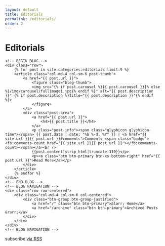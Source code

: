 ```yaml
---
layout: default
title: Editorials
permalink: /editorials/
order: 2
---
```


<div class="home">

  <h1 class="page-heading">Editorials</h1>

    <!-- BEGIN BLOG -->
    <div class="row">
        {% for post in site.categories.editorials limit:9 %}
        <article class="col-md-4 col-sm-6 post-thumb">
            <a href="{{ post.url }}">
                <figure class="blog-thumb">
                <img src="{% if post.carousel %}{{ post.carousel }}{% else %}/img/carousel/fullimage1.jpg{% endif %}" alt="{{ post.description }}" {% if post.description %}title="{{ post.description }}"{% endif %}>
                </figure>
            </a>
            <div class="post-area">
                <a href="{{ post.url }}">
                    <h4>{{ post.title }}</h4>
                </a>
                <p class="post-info"><span class="glyphicon glyphicon-time"></span> {{ post.date | date: "%b %-d, %Y" }} | <a href="{{ site.url }}{{ post.url }}#comments">Comments <span class="badge"><fb:comments-count href="{{ site.url }}{{ post.url }}"></fb:comments-count></span></a><br />
                {{post.content|strip_html|truncate:110}}</p>
                <p><a class="btn btn-primary btn-xs bottom-right" href="{{ post.url }}">Read More</a></p>
            </div>
        </article>
        {% endfor %}
    </div>
    <!-- END BLOG -->
    <!-- BLOG NAVIGATION -->
    <div class="row row-centered">
        <div class="col-md-4 col-sm-6 col-centered">
            <div class="btn-group btn-group-justified">
                <a href="/" class="btn btn-primary">&larr; Home</a>
                <a href="/archive" class="btn btn-primary">Archived Posts &rarr;</a>
            </div>
        </div>
    </div>
    <!-- BLOG NAVIGATION -->

  <p class="rss-subscribe">subscribe <a href="{{ "/feed.xml" | prepend: site.baseurl }}">via RSS</a></p>

</div>
